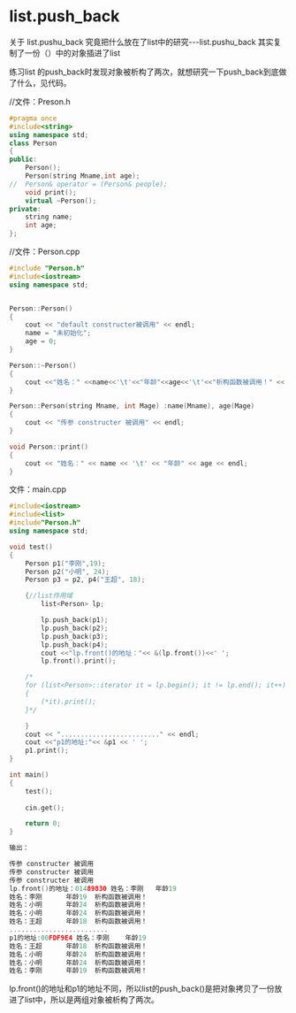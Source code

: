 # list.push_back
关于 list.pushu_back 究竟把什么放在了list中的研究---list.pushu_back 其实复制了一份（）中的对象插进了list

练习list 的push_back时发现对象被析构了两次，就想研究一下push_back到底做了什么，见代码。

//文件：Preson.h



```c++
#pragma once
#include<string>
using namespace std;
class Person
{
public:
	Person();
	Person(string Mname,int age);
//	Person& operator = (Person& people);
	void print();
	virtual ~Person();
private:
	string name;
	int age;
};
```

//文件：Person.cpp

```c++
#include "Person.h"
#include<iostream>
using namespace std;


Person::Person()
{
	cout << "default constructer被调用" << endl;
	name = "未初始化";
	age = 0;
}

Person::~Person()
{
	cout <<"姓名：" <<name<<'\t'<<"年龄"<<age<<'\t'<<"析构函数被调用！" << endl;
}

Person::Person(string Mname, int Mage) :name(Mname), age(Mage)
{
	cout << "传参 constructer 被调用" << endl;
}

void Person::print()
{
	cout << "姓名：" << name << '\t' << "年龄" << age << endl;
}
```
文件：main.cpp
```c++
#include<iostream>
#include<list>
#include"Person.h"
using namespace std;

void test()
{
	Person p1("李刚",19);
	Person p2("小明", 24);
	Person p3 = p2, p4("王超", 18);

	{//list作用域
		list<Person> lp;

		lp.push_back(p1);
		lp.push_back(p2);
		lp.push_back(p3);
		lp.push_back(p4);
		cout <<"lp.front()的地址："<< &(lp.front())<<' ';
		lp.front().print();

	/*
	for (list<Person>::iterator it = lp.begin(); it != lp.end(); it++)
	{
		(*it).print();
	}*/

	}
	cout << "........................." << endl;
	cout <<"p1的地址:"<< &p1 << ' ';
	p1.print();
}

int main()
{
	test();
	
	cin.get();

	return 0;
}
```
```c++
输出：

传参 constructer 被调用
传参 constructer 被调用
传参 constructer 被调用
lp.front()的地址：01489830 姓名：李刚   年龄19
姓名：李刚      年龄19  析构函数被调用！
姓名：小明      年龄24  析构函数被调用！
姓名：小明      年龄24  析构函数被调用！
姓名：王超      年龄18  析构函数被调用！
.........................
p1的地址:00FDF9E4 姓名：李刚    年龄19
姓名：王超      年龄18  析构函数被调用！
姓名：小明      年龄24  析构函数被调用！
姓名：小明      年龄24  析构函数被调用！
姓名：李刚      年龄19  析构函数被调用！
```
lp.front()的地址和p1的地址不同，所以list的push_back()是把对象拷贝了一份放进了list中，所以是两组对象被析构了两次。
